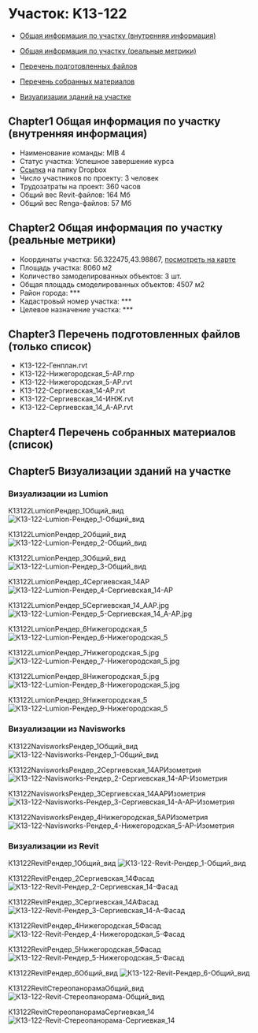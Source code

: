 # Участок: K13-122

* [Общая информация по участку (внутренняя информация)](#Chapter1)

* [Общая информация по участку (реальные метрики)](#Chapter2)

* [Перечень подготовленных файлов](#Chapter3)

* [Перечень собранных материалов](#Chapter4)

* [Визуализации зданий на участке](#Chapter5)

## <a id="test">Chapter1</a> Общая информация по участку (внутренняя информация)
+ Наименование команды: MIB 4
+ Статус участка: Успешное завершение курса
+ [Ссылка](https://www.dropbox.com/sh/wvvgv1nw1iqred9/AACp2UwezuENZ2bQs9mcPmoWa/K13_122?dl=0) на папку Dropbox
+ Число участников по проекту: 3 человек
+ Трудозатраты на проект: 360 часов
+ Общий вес Revit-файлов: 164 Мб
+ Общий вес Renga-файлов: 57 Мб
## <a id="test">Chapter2</a> Общая информация по участку (реальные метрики)
+ Координаты участка: 56.322475,43.98867, [посмотреть на карте](https://yandex.ru/maps/47/nizhny-novgorod/?ll=56.322475%2C43.98867&z=19)
+ Площадь участка: 8060 м2
+ Количество замоделированных объектов: 3 шт.
+ Общая площадь смоделированных объектов: 4507 м2
+ Район города: *** 
+ Кадастровый номер участка: *** 
+ Целевое назначение участка: *** 
## <a id="test">Chapter3</a> Перечень подготовленных файлов (только список)
+ K13-122-Генплан.rvt
+ K13-122-Нижегородская_5-АР.rnp
+ K13-122-Нижегородская_5-АР.rvt
+ K13-122-Сергиевская_14-АР.rvt
+ K13-122-Сергиевская_14-ИНЖ.rvt
+ K13-122-Сергиевская_14_А-АР.rvt
## <a id="test">Chapter4</a> Перечень собранных материалов (список)
## <a id="test">Chapter5</a> Визуализации зданий на участке
### Визуализации из Lumion
К13122LumionРендер_1Общий_вид
![К13-122-Lumion-Рендер_1-Общий_вид](/Images/K13_122/К13-122-Lumion-Рендер_1-Общий_вид_Compressed.jpg)

К13122LumionРендер_2Общий_вид
![К13-122-Lumion-Рендер_2-Общий_вид](/Images/K13_122/К13-122-Lumion-Рендер_2-Общий_вид_Compressed.jpg)

К13122LumionРендер_3Общий_вид
![К13-122-Lumion-Рендер_3-Общий_вид](/Images/K13_122/К13-122-Lumion-Рендер_3-Общий_вид_Compressed.jpg)

К13122LumionРендер_4Сергиевская_14АР
![К13-122-Lumion-Рендер_4-Сергиевская_14-АР](/Images/K13_122/К13-122-Lumion-Рендер_4-Сергиевская_14-АР_Compressed.jpg)

К13122LumionРендер_5Сергиевская_14_ААР.jpg
![К13-122-Lumion-Рендер_5-Сергиевская_14_А-АР.jpg](/Images/K13_122/К13-122-Lumion-Рендер_5-Сергиевская_14_А-АР.jpg_Compressed.jpg)

К13122LumionРендер_6Нижегородская_5
![К13-122-Lumion-Рендер_6-Нижегородская_5](/Images/K13_122/К13-122-Lumion-Рендер_6-Нижегородская_5_Compressed.jpg)

К13122LumionРендер_7Нижегородская_5.jpg
![К13-122-Lumion-Рендер_7-Нижегородская_5.jpg](/Images/K13_122/К13-122-Lumion-Рендер_7-Нижегородская_5.jpg_Compressed.jpg)

К13122LumionРендер_8Нижегородская_5.jpg
![К13-122-Lumion-Рендер_8-Нижегородская_5.jpg](/Images/K13_122/К13-122-Lumion-Рендер_8-Нижегородская_5.jpg_Compressed.jpg)

К13122LumionРендер_9Нижегородская_5
![К13-122-Lumion-Рендер_9-Нижегородская_5](/Images/K13_122/К13-122-Lumion-Рендер_9-Нижегородская_5_Compressed.jpg)

### Визуализации из Navisworks
К13122NavisworksРендер_1Общий_вид
![К13-122-Navisworks-Рендер_1-Общий_вид](/Images/K13_122/К13-122-Navisworks-Рендер_1-Общий_вид_Compressed.jpg)

К13122NavisworksРендер_2Сергиевская_14АРИзометрия
![К13-122-Navisworks-Рендер_2-Сергиевская_14-АР-Изометрия](/Images/K13_122/К13-122-Navisworks-Рендер_2-Сергиевская_14-АР-Изометрия_Compressed.jpg)

К13122NavisworksРендер_3Сергиевская_14ААРИзометрия
![К13-122-Navisworks-Рендер_3-Сергиевская_14-А-АР-Изометрия](/Images/K13_122/К13-122-Navisworks-Рендер_3-Сергиевская_14-А-АР-Изометрия_Compressed.jpg)

К13122NavisworksРендер_4Нижегородская_5АРИзометрия
![К13-122-Navisworks-Рендер_4-Нижегородская_5-АР-Изометрия](/Images/K13_122/К13-122-Navisworks-Рендер_4-Нижегородская_5-АР-Изометрия_Compressed.jpg)

### Визуализации из Revit
К13122RevitРендер_1Общий_вид
![К13-122-Revit-Рендер_1-Общий_вид](/Images/K13_122/К13-122-Revit-Рендер_1-Общий_вид_Compressed.jpg)

К13122RevitРендер_2Сергиевская_14Фасад
![К13-122-Revit-Рендер_2-Сергиевская_14-Фасад](/Images/K13_122/К13-122-Revit-Рендер_2-Сергиевская_14-Фасад_Compressed.jpg)

К13122RevitРендер_3Сергиевская_14АФасад
![К13-122-Revit-Рендер_3-Сергиевская_14-А-Фасад](/Images/K13_122/К13-122-Revit-Рендер_3-Сергиевская_14-А-Фасад_Compressed.jpg)

К13122RevitРендер_4Нижегородская_5Фасад
![К13-122-Revit-Рендер_4-Нижегородская_5-Фасад](/Images/K13_122/К13-122-Revit-Рендер_4-Нижегородская_5-Фасад_Compressed.jpg)

К13122RevitРендер_5Нижегородская_5Фасад
![К13-122-Revit-Рендер_5-Нижегородская_5-Фасад](/Images/K13_122/К13-122-Revit-Рендер_5-Нижегородская_5-Фасад_Compressed.jpg)

К13122RevitРендер_6Общий_вид
![К13-122-Revit-Рендер_6-Общий_вид](/Images/K13_122/К13-122-Revit-Рендер_6-Общий_вид_Compressed.jpg)

К13122RevitСтереопанорамаОбщий_вид
![К13-122-Revit-Стереопанорама-Общий_вид](/Images/K13_122/К13-122-Revit-Стереопанорама-Общий_вид_Compressed.jpg)

К13122RevitСтереопанорамаСергиевкая_14
![К13-122-Revit-Стереопанорама-Сергиевкая_14](/Images/K13_122/К13-122-Revit-Стереопанорама-Сергиевкая_14_Compressed.jpg)

